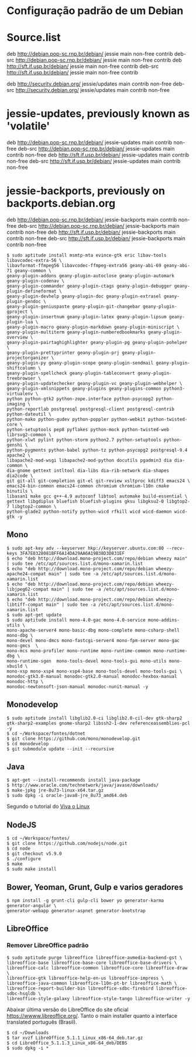 # Configuração padrão de um Debian

# Source.list

deb http://debian.pop-sc.rnp.br/debian/ jessie main non-free contrib
deb-src http://debian.pop-sc.rnp.br/debian/ jessie main non-free contrib
deb http://sft.if.usp.br/debian/ jessie main non-free contrib
deb-src http://sft.if.usp.br/debian/ jessie main non-free contrib

deb http://security.debian.org/ jessie/updates main contrib non-free
deb-src http://security.debian.org/ jessie/updates main contrib non-free

# jessie-updates, previously known as 'volatile'
deb http://debian.pop-sc.rnp.br/debian/ jessie-updates main contrib non-free
deb-src http://debian.pop-sc.rnp.br/debian/ jessie-updates main contrib non-free
deb http://sft.if.usp.br/debian/ jessie-updates main contrib non-free
deb-src http://sft.if.usp.br/debian/ jessie-updates main contrib non-free

# jessie-backports, previously on backports.debian.org
deb http://debian.pop-sc.rnp.br/debian/ jessie-backports main contrib non-free
deb-src http://debian.pop-sc.rnp.br/debian/ jessie-backports main contrib non-free
deb http://sft.if.usp.br/debian/ jessie-backports main contrib non-free
deb-src http://sft.if.usp.br/debian/ jessie-backports main contrib non-free


```
$ sudo aptitude install msmtp-mta evince-gtk eric libav-tools libavcodec-extra-56 \
libavformat-ffmpeg56 libavcodec-ffmpeg-extra56 geany-abi-69 geany-abi-71 geany-common \
geany-plugin-addons geany-plugin-autoclose geany-plugin-automark geany-plugin-codenav \
geany-plugin-commander geany-plugin-ctags geany-plugin-debugger geany-plugin-defineformat \
geany-plugin-devhelp geany-plugin-doc geany-plugin-extrasel geany-plugin-gendoc \
geany-plugin-geniuspaste geany-plugin-git-changebar geany-plugin-gproject \
geany-plugin-insertnum geany-plugin-latex geany-plugin-lipsum geany-plugin-lua \
geany-plugin-macro geany-plugin-markdown geany-plugin-miniscript \
geany-plugin-multiterm geany-plugin-numberedbookmarks geany-plugin-overview \
geany-plugin-pairtaghighlighter geany-plugin-pg geany-plugin-pohelper \
geany-plugin-prettyprinter geany-plugin-prj geany-plugin-projectorganizer \
geany-plugin-py geany-plugin-scope geany-plugin-sendmail geany-plugin-shiftcolumn \
geany-plugin-spellcheck geany-plugin-tableconvert geany-plugin-treebrowser \
geany-plugin-updatechecker geany-plugin-vc geany-plugin-webhelper \
geany-plugin-xmlsnippets geany-plugins geany-plugins-common python3-virtualenv \
python python-gtk2 python-zope.interface python-psycopg2 python-imaging \
python-reportlab postgresql postgresql-client postgresql-contrib python-dateutil \
python-mako python-gudev python-poppler python-webkit python-twisted-core \
python-setuptools pep8 pyflakes python-mock python-twisted-web librsvg2-common \
python-xlwt pylint python-storm python2.7 python-setuptools python-genshi \
python-pygments python-babel python-tz python-psycopg2 postgresql-9.4 apache2 \
libapache2-mod-wsgi libapache2-mod-python docutils pgadmin3 dia dia-common \
dia-gnome gettext intltool dia-libs dia-rib-network dia-shapes dia2code \
git git-all git-completion git-el git-review xsltproc kdiff3 emacs24 \
emacs24-bin-common emacs24-common chromium chromium-l10n cmake binutils \
libasan1 make gcc g++-4.9 autoconf libtool automake build-essential \
gettext libgdiplus bluefish bluefish-plugins gksu libgksu2-0 libgtop2-7 libgtop2-common \
python-glade2 python-notify python-wicd rfkill wicd wicd-daemon wicd-gtk -y
```

## Mono
```
$ sudo apt-key adv --keyserver hkp://keyserver.ubuntu.com:80 --recv-keys 3FA7E0328081BFF6A14DA29AA6A19B38D3D831EF
$ echo "deb http://download.mono-project.com/repo/debian wheezy main" | sudo tee /etc/apt/sources.list.d/mono-xamarin.list
$ echo "deb http://download.mono-project.com/repo/debian wheezy-apache24-compat main" | sudo tee -a /etc/apt/sources.list.d/mono-xamarin.list
$ echo "deb http://download.mono-project.com/repo/debian wheezy-libjpeg62-compat main" | sudo tee -a /etc/apt/sources.list.d/mono-xamarin.list
$ echo "deb http://download.mono-project.com/repo/debian wheezy-libtiff-compat main" | sudo tee -a /etc/apt/sources.list.d/mono-xamarin.list
$ sudo apt-get update
$ sudo aptitude install mono-4.0-gac mono-4.0-service mono-addins-utils \
mono-apache-server4 mono-basic-dbg mono-complete mono-csharp-shell mono-dbg \
mono-devel mono-dmcs mono-fastcgi-server4 mono-fpm-server mono-gac mono-gmcs  \
mono-mcs mono-profiler mono-runtime mono-runtime-common mono-runtime-dbg \
mono-runtime-sgen  mono-tools-devel mono-tools-gui mono-utils mono-xbuild \
mono-xsp mono-xsp4 mono-xsp4-base mono-tools-devel mono-tools-gui \
monodoc-gtk3.0-manual monodoc-gtk2.0-manual monodoc-hexbox-manual monodoc-http \
monodoc-newtonsoft-json-manual monodoc-nunit-manual -y
```

## Monodevelop
```
$ sudo aptitude install libglib2.0-ci libglib2.0-cil-dev gtk-sharp2 gtk-sharp2-examples gnome-sharp2 libssh2-1-dev referenceassemblies-pcl -y
$ cd ~/Workspace/fontes/dotnet
$ git clone https://github.com/mono/monodevelop.git
$ cd monodevelop
$ git submodule update --init --recursive
```

## Java
```
$ apt-get --install-recommends install java-package
$ http://www.oracle.com/technetwork/java/javase/downloads/
$ make-jpkg jre-8u73-linux-x64.tar.gz
$ sudo dpkg -i oracle-java8-jre_8u73_amd64.deb
```
Segundo o tutorial do [Viva o Linux](https://www.vivaolinux.com.br/artigo/Instalacao-do-Java-da-Oracle-em-distros-Debian-like/)


## NodeJS
```
$ cd ~/Workspace/fontes/
$ git clone https://github.com/nodejs/node.git
$ cd node
$ git checkout v5.9.0
$ ./configure
$ make
$ sudo make install
```

## Bower, Yeoman, Grunt, Gulp e varios geradores
```
$ npm install -g grunt-cli gulp-cli bower yo generator-karma generator-angular \
generator-webapp generator-aspnet generator-bootstrap
```

## LibreOffice
### Remover LibreOffice padrão
```
$ sudo aptitude purge libreoffice libreoffice-avmedia-backend-gst \
libreoffice-base libreoffice-base-core libreoffice-base-drivers \
libreoffice-calc libreoffice-common libreoffice-core libreoffice-draw \
libreoffice-gtk libreoffice-help-en-us libreoffice-impress \
libreoffice-java-common libreoffice-l10n-pt-br libreoffice-math \
libreoffice-report-builder-bin libreoffice-sdbc-firebird libreoffice-sdbc-hsqldb \
libreoffice-style-galaxy libreoffice-style-tango libreoffice-writer -y
```

Abaixar última versão do LibreOffice do site oficial https://wwww.libreoffice.org/.
Tanto o main installer quanto a interface translated português (Brasil).

```
$ cd ~/Downloads
$ tar xvzf LibreOffice_5.1.1_Linux_x86-64_deb.tar.gz
$ cd LibreOffice_5.1.1.3_Linux_x86-64_deb/DEBS
$ sudo dpkg -i *
```
